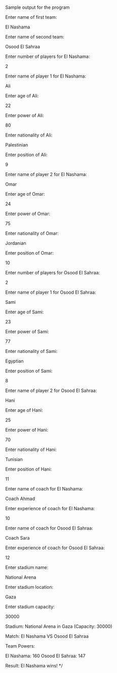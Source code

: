 
  Sample output for the program 

  Enter name of first team:
  
  El Nashama
  
  Enter name of second team:
  
  Osood El Sahraa
  
  Enter number of players for El Nashama:
  
  2
  
  Enter name of player 1 for El Nashama:
  
  Ali
  
  Enter age of Ali:
  
  22
  
  Enter power of Ali:
  
  80
  
  Enter nationality of Ali:
  
  Palestinian
  
  Enter position of Ali:
  
  9
  
  Enter name of player 2 for El Nashama:
  
  Omar
  
  Enter age of Omar:
  
  24
  
  Enter power of Omar:
  
  75
  
  Enter nationality of Omar:
  
  Jordanian
  
  Enter position of Omar:
  
  10
  
  Enter number of players for Osood El Sahraa:
  
  2
  
  Enter name of player 1 for Osood El Sahraa:
  
  Sami
  
  Enter age of Sami:
  
  23
  
  Enter power of Sami:
  
  77
  
  Enter nationality of Sami:
  
  Egyptian
  
  Enter position of Sami:
  
  8
  
  Enter name of player 2 for Osood El Sahraa:
  
  Hani
  
  Enter age of Hani:
  
  25
  
  Enter power of Hani:
  
  70
  
  Enter nationality of Hani:
  
  Tunisian
  
  Enter position of Hani:
  
  11
  
  Enter name of coach for El Nashama:
  
  Coach Ahmad
  
  Enter experience of coach for El Nashama:
  
  10
  
  Enter name of coach for Osood El Sahraa:
  
  Coach Sara

  Enter experience of coach for Osood El Sahraa:
  
  12
  
  Enter stadium name:
  
  National Arena
  
  Enter stadium location:
  
  Gaza
  
  Enter stadium capacity:
  
  30000
  

  Stadium: National Arena in Gaza (Capacity: 30000)
  
  Match: El Nashama VS Osood El Sahraa
  
  Team Powers:
  
  El Nashama: 160
  Osood El Sahraa: 147

  Result:
  El Nashama wins!
  */
